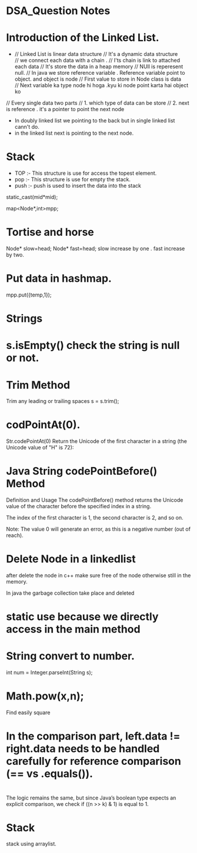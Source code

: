 # DSA_Question Notes

# Introduction of the Linked List.

- // Linked List is linear data structure 
// It's a dynamic data structure  
// we connect each data with a chain .
// I'ts chain is link to attached each data 
// It's store the data in a heap memory
// NUll is reperesent null.
// In java we store reference variable . Reference variable point to object. and object is node 
// First value to store in Node class  is data  
// Next variable ka type node hi hoga .kyu ki node point karta hai object ko 

// Every single data two parts
// 1. which type of data can be store
// 2. next is reference . it's a pointer to point the next node 
- In doubly linked list we pointing to the back but in single linked list cann't do.
- in the linked list next is pointing to the next node.


# Stack
- TOP :- This structure is use for access the topest element.
- pop :- This structure is use for empty the stack.
- push :- push is used to insert the data into the stack


static_cast<long long>(mid*mid);

map<Node*,int>mpp;


# Tortise and horse 
Node* slow=head;
Node* fast=head;
slow increase by one .
fast increase by two.

# Put data in hashmap.
mpp.put({temp,1});


# Strings
# s.isEmpty() check the string is null or not.

# Trim Method
Trim any leading or trailing spaces
        s = s.trim();


# codPointAt(0).
Str.codePointAt(0) Return the Unicode of the first character in a string (the Unicode value of "H" is 72):

# Java String codePointBefore() Method
Definition and Usage
The codePointBefore() method returns the Unicode value of the character before the specified index in a string.

The index of the first character is 1, the second character is 2, and so on.

Note: The value 0 will generate an error, as this is a negative number (out of reach).

# Delete Node in a linkedlist
after delete the node in c++ make sure free of the node otherwise still in the memory.

In java the garbage collection take place and deleted 

# static use because we directly access in the main method


# String convert to number.
int num = Integer.parseInt(String s);

# Math.pow(x,n);
Find easily square


# In the comparison part, left.data != right.data needs to be handled carefully for reference comparison (== vs .equals()).


# 
The logic remains the same, but since Java’s boolean type expects an explicit comparison, we check if ((n >> k) & 1) is equal to 1.


# Stack
stack using arraylist.

